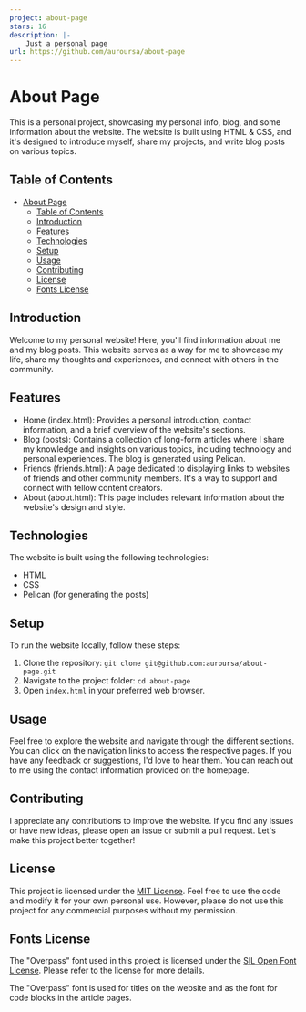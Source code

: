 ```yaml
---
project: about-page
stars: 16
description: |-
    Just a personal page
url: https://github.com/auroursa/about-page
---
```


# About Page

This is a personal project, showcasing my personal info, blog, and some information about the website. The website is built using HTML & CSS, and it's designed to introduce myself, share my projects, and write blog posts on various topics.

## Table of Contents
- [About Page](#about-page)
  - [Table of Contents](#table-of-contents)
  - [Introduction](#introduction)
  - [Features](#features)
  - [Technologies](#technologies)
  - [Setup](#setup)
  - [Usage](#usage)
  - [Contributing](#contributing)
  - [License](#license)
  - [Fonts License](#fonts-license)

## Introduction

Welcome to my personal website! Here, you'll find information about me and my blog posts. This website serves as a way for me to showcase my life, share my thoughts and experiences, and connect with others in the community.

## Features

- Home (index.html): Provides a personal introduction, contact information, and a brief overview of the website's sections.
- Blog (posts): Contains a collection of long-form articles where I share my knowledge and insights on various topics, including technology and personal experiences. The blog is generated using Pelican.
- Friends (friends.html): A page dedicated to displaying links to websites of friends and other community members. It's a way to support and connect with fellow content creators.
- About (about.html): This page includes relevant information about the website's design and style.

## Technologies

The website is built using the following technologies:

- HTML
- CSS
- Pelican (for generating the posts)

## Setup

To run the website locally, follow these steps:

1. Clone the repository: `git clone git@github.com:auroursa/about-page.git`
2. Navigate to the project folder: `cd about-page`
3. Open `index.html` in your preferred web browser.

## Usage

Feel free to explore the website and navigate through the different sections. You can click on the navigation links to access the respective pages. If you have any feedback or suggestions, I'd love to hear them. You can reach out to me using the contact information provided on the homepage.

## Contributing

I appreciate any contributions to improve the website. If you find any issues or have new ideas, please open an issue or submit a pull request. Let's make this project better together!

## License

This project is licensed under the [MIT License](LICENSE). Feel free to use the code and modify it for your own personal use. However, please do not use this project for any commercial purposes without my permission.

## Fonts License

The "Overpass" font used in this project is licensed under the [SIL Open Font License](https://github.com/auroursa/about-page/blob/main/font/OFL.txt). Please refer to the license for more details. 

The "Overpass" font is used for titles on the website and as the font for code blocks in the article pages.

